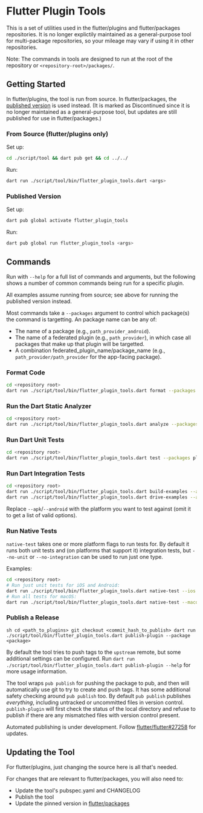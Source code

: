 # Flutter Plugin Tools

This is a set of utilities used in the flutter/plugins and flutter/packages
repositories. It is no longer explictily maintained as a general-purpose tool
for multi-package repositories, so your mileage may vary if using it in other
repositories.

Note: The commands in tools are designed to run at the root of the repository or `<repository-root>/packages/`.

## Getting Started

In flutter/plugins, the tool is run from source. In flutter/packages, the
[published version](https://pub.dev/packages/flutter_plugin_tools) is used
instead. (It is marked as Discontinued since it is no longer maintained as
a general-purpose tool, but updates are still published for use in
flutter/packages.)

### From Source (flutter/plugins only)

Set up:

```sh
cd ./script/tool && dart pub get && cd ../../
```

Run:

```sh
dart run ./script/tool/bin/flutter_plugin_tools.dart <args>
```

### Published Version

Set up:

```sh
dart pub global activate flutter_plugin_tools
```

Run:

```sh
dart pub global run flutter_plugin_tools <args>
```

## Commands

Run with `--help` for a full list of commands and arguments, but the
following shows a number of common commands being run for a specific plugin.

All examples assume running from source; see above for running the
published version instead.

Most commands take a `--packages` argument to control which package(s) the
command is targetting. An package name can be any of:
- The name of a package (e.g., `path_provider_android`).
- The name of a federated plugin (e.g., `path_provider`), in which case all
  packages that make up that plugin will be targetted.
- A combination federated_plugin_name/package_name (e.g.,
  `path_provider/path_provider` for the app-facing package).

### Format Code

```sh
cd <repository root>
dart run ./script/tool/bin/flutter_plugin_tools.dart format --packages plugin_name
```

### Run the Dart Static Analyzer

```sh
cd <repository root>
dart run ./script/tool/bin/flutter_plugin_tools.dart analyze --packages plugin_name
```

### Run Dart Unit Tests

```sh
cd <repository root>
dart run ./script/tool/bin/flutter_plugin_tools.dart test --packages plugin_name
```

### Run Dart Integration Tests

```sh
cd <repository root>
dart run ./script/tool/bin/flutter_plugin_tools.dart build-examples --apk --packages plugin_name
dart run ./script/tool/bin/flutter_plugin_tools.dart drive-examples --android --packages plugin_name
```

Replace `--apk`/`--android` with the platform you want to test against
(omit it to get a list of valid options).

### Run Native Tests

`native-test` takes one or more platform flags to run tests for. By default it
runs both unit tests and (on platforms that support it) integration tests, but
`--no-unit` or `--no-integration` can be used to run just one type.

Examples:

```sh
cd <repository root>
# Run just unit tests for iOS and Android:
dart run ./script/tool/bin/flutter_plugin_tools.dart native-test --ios --android --no-integration --packages plugin_name
# Run all tests for macOS:
dart run ./script/tool/bin/flutter_plugin_tools.dart native-test --macos --packages plugin_name
```

### Publish a Release

``sh
cd <path_to_plugins>
git checkout <commit_hash_to_publish>
dart run ./script/tool/bin/flutter_plugin_tools.dart publish-plugin --package <package>
``

By default the tool tries to push tags to the `upstream` remote, but some
additional settings can be configured. Run `dart run ./script/tool/bin/flutter_plugin_tools.dart
publish-plugin --help` for more usage information.

The tool wraps `pub publish` for pushing the package to pub, and then will
automatically use git to try to create and push tags. It has some additional
safety checking around `pub publish` too. By default `pub publish` publishes
_everything_, including untracked or uncommitted files in version control.
`publish-plugin` will first check the status of the local
directory and refuse to publish if there are any mismatched files with version
control present.

Automated publishing is under development. Follow
[flutter/flutter#27258](https://github.com/flutter/flutter/issues/27258)
for updates.

## Updating the Tool

For flutter/plugins, just changing the source here is all that's needed.

For changes that are relevant to flutter/packages, you will also need to:
- Update the tool's pubspec.yaml and CHANGELOG
- Publish the tool
- Update the pinned version in
  [flutter/packages](https://github.com/flutter/packages/blob/master/.cirrus.yml)
